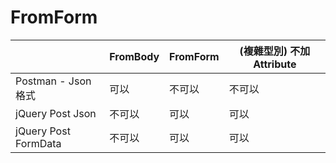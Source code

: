 # FromForm

|                      | FromBody | FromForm | (複雜型別) 不加 Attribute |
| -------------------- | -------- | -------- | ------------------------- |
| Postman - Json 格式  | 可以     | 不可以   | 不可以                    |
| jQuery Post Json     | 不可以   | 可以     | 可以                      |
| jQuery Post FormData | 不可以   | 可以     | 可以                      |
